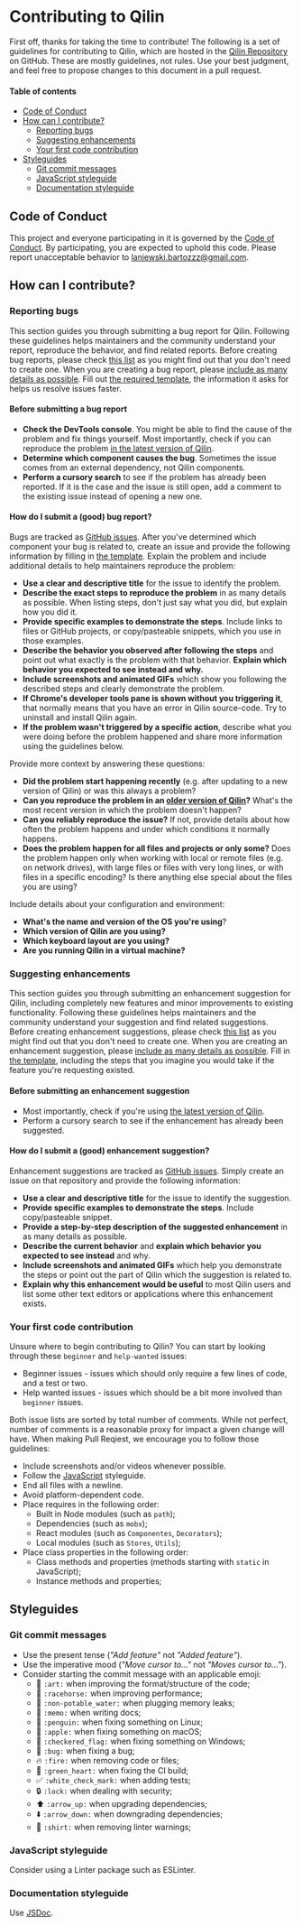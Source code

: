 # Contributing to Qilin

First off, thanks for taking the time to contribute! The following is a set of guidelines for contributing to Qilin, which are hosted in the [Qilin Repository](https://github.com/qilin-editor/qilin-app) on GitHub. These are mostly guidelines, not rules. Use your best judgment, and feel free to propose changes to this document in a pull request.

#### Table of contents

* [Code of Conduct](#code-of-conduct)
* [How can I contribute?](#how-can-i-contribute)
  * [Reporting bugs](#reporting-bugs)
  * [Suggesting enhancements](#suggesting-enhancements)
  * [Your first code contribution](#your-first-code-contribution)
* [Styleguides](#styleguides)
  * [Git commit messages](#git-commit-messages)
  * [JavaScript styleguide](#javascript-styleguide)
  * [Documentation styleguide](#documentation-styleguide)

## Code of Conduct

This project and everyone participating in it is governed by the [Code of Conduct](CODE_OF_CONDUCT.md). By participating, you are expected to uphold this code. Please report unacceptable behavior to [laniewski.bartozzz@gmail.com](mailto:laniewski.bartozzz@gmail.com).

## How can I contribute?

### Reporting bugs

This section guides you through submitting a bug report for Qilin. Following these guidelines helps maintainers and the community understand your report, reproduce the behavior, and find related reports. Before creating bug reports, please check [this list](#before-submitting-a-bug-report) as you might find out that you don't need to create one. When you are creating a bug report, please [include as many details as possible](#how-do-i-submit-a-good-bug-report). Fill out [the required template](ISSUE_TEMPLATE.md), the information it asks for helps us resolve issues faster.

#### Before submitting a bug report

* **Check the DevTools console**. You might be able to find the cause of the problem and fix things yourself. Most importantly, check if you can reproduce the problem [in the latest version of Qilin](https://github.com/qilin-editor/qilin-app/releases).
* **Determine which component causes the bug**. Sometimes the issue comes from an external dependency, not Qilin components.
* **Perform a cursory search** to see if the problem has already been reported. If it is the case and the issue is still open, add a comment to the existing issue instead of opening a new one.

#### How do I submit a (good) bug report?

Bugs are tracked as [GitHub issues](https://guides.github.com/features/issues/). After you've determined which component your bug is related to, create an issue and provide the following information by filling in [the template](ISSUE_TEMPLATE.md). Explain the problem and include additional details to help maintainers reproduce the problem:

* **Use a clear and descriptive title** for the issue to identify the problem.
* **Describe the exact steps to reproduce the problem** in as many details as possible. When listing steps, don't just say what you did, but explain how you did it.
* **Provide specific examples to demonstrate the steps**. Include links to files or GitHub projects, or copy/pasteable snippets, which you use in those examples.
* **Describe the behavior you observed after following the steps** and point out what exactly is the problem with that behavior. **Explain which behavior you expected to see instead and why.**
* **Include screenshots and animated GIFs** which show you following the described steps and clearly demonstrate the problem.
* **If Chrome's developer tools pane is shown without you triggering it**, that normally means that you have an error in Qilin source-code. Try to uninstall and install Qilin again.
* **If the problem wasn't triggered by a specific action**, describe what you were doing before the problem happened and share more information using the guidelines below.

Provide more context by answering these questions:

* **Did the problem start happening recently** (e.g. after updating to a new version of Qilin) or was this always a problem?
* **Can you reproduce the problem in an [older version of Qilin](https://github.com/qilin-editor/qilin-app/releases)?** What's the most recent version in which the problem doesn't happen?
* **Can you reliably reproduce the issue?** If not, provide details about how often the problem happens and under which conditions it normally happens.
* **Does the problem happen for all files and projects or only some?** Does the problem happen only when working with local or remote files (e.g. on network drives), with large files or files with very long lines, or with files in a specific encoding? Is there anything else special about the files you are using?

Include details about your configuration and environment:

* **What's the name and version of the OS you're using**?
* **Which version of Qilin are you using?**
* **Which keyboard layout are you using?**
* **Are you running Qilin in a virtual machine?**

### Suggesting enhancements

This section guides you through submitting an enhancement suggestion for Qilin, including completely new features and minor improvements to existing functionality. Following these guidelines helps maintainers and the community understand your suggestion and find related suggestions. Before creating enhancement suggestions, please check [this list](#before-submitting-an-enhancement-suggestion) as you might find out that you don't need to create one. When you are creating an enhancement suggestion, please [include as many details as possible](#how-do-i-submit-a-good-enhancement-suggestion). Fill in [the template](ISSUE_TEMPLATE.md), including the steps that you imagine you would take if the feature you're requesting existed.

#### Before submitting an enhancement suggestion

* Most importantly, check if you're using [the latest version of Qilin](https://github.com/qilin-editor/qilin-app/releases).
* Perform a cursory search to see if the enhancement has already been suggested.

#### How do I submit a (good) enhancement suggestion?

Enhancement suggestions are tracked as [GitHub issues](https://guides.github.com/features/issues/). Simply create an issue on that repository and provide the following information:

* **Use a clear and descriptive title** for the issue to identify the suggestion.
* **Provide specific examples to demonstrate the steps**. Include copy/pasteable snippet.
* **Provide a step-by-step description of the suggested enhancement** in as many details as possible.
* **Describe the current behavior** and **explain which behavior you expected to see instead** and why.
* **Include screenshots and animated GIFs** which help you demonstrate the steps or point out the part of Qilin which the suggestion is related to.
* **Explain why this enhancement would be useful** to most Qilin users and list some other text editors or applications where this enhancement exists.

### Your first code contribution

Unsure where to begin contributing to Qilin? You can start by looking through these `beginner` and `help-wanted` issues:

* Beginner issues - issues which should only require a few lines of code, and a test or two.
* Help wanted issues - issues which should be a bit more involved than `beginner` issues.

Both issue lists are sorted by total number of comments. While not perfect, number of comments is a reasonable proxy for impact a given change will have. When making Pull Reqiest, we encourage you to follow those guidelines:

* Include screenshots and/or videos whenever possible.
* Follow the [JavaScript](#javascript-styleguide) styleguide.
* End all files with a newline.
* Avoid platform-dependent code.
* Place requires in the following order:
    * Built in Node modules (such as `path`);
    * Dependencies (such as `mobx`);
    * React modules (such as `Componentes`, `Decorators`);
    * Local modules (such as `Stores`, `Utils`);
* Place class properties in the following order:
    * Class methods and properties (methods starting with `static` in JavaScript);
    * Instance methods and properties;

## Styleguides

### Git commit messages

* Use the present tense (*"Add feature"* not *"Added feature"*).
* Use the imperative mood (*"Move cursor to..."* not *"Moves cursor to..."*).
* Consider starting the commit message with an applicable emoji:
    * :art: `:art:` when improving the format/structure of the code;
    * :racehorse: `:racehorse:` when improving performance;
    * :non-potable_water: `:non-potable_water:` when plugging memory leaks;
    * :memo: `:memo:` when writing docs;
    * :penguin: `:penguin:` when fixing something on Linux;
    * :apple: `:apple:` when fixing something on macOS;
    * :checkered_flag: `:checkered_flag:` when fixing something on Windows;
    * :bug: `:bug:` when fixing a bug;
    * :fire: `:fire:` when removing code or files;
    * :green_heart: `:green_heart:` when fixing the CI build;
    * :white_check_mark: `:white_check_mark:` when adding tests;
    * :lock: `:lock:` when dealing with security;
    * :arrow_up: `:arrow_up:` when upgrading dependencies;
    * :arrow_down: `:arrow_down:` when downgrading dependencies;
    * :shirt: `:shirt:` when removing linter warnings;

### JavaScript styleguide

Consider using a Linter package such as ESLinter.

### Documentation styleguide

Use [JSDoc](http://usejsdoc.org/).
